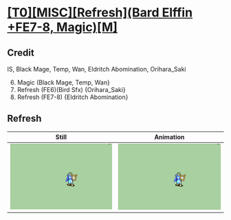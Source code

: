 # [\[T0\]\[MISC\]\[Refresh\]\(Bard Elffin +FE7-8, Magic\)\[M\]](../)

## Credit

IS, Black Mage, Temp, Wan, Eldritch Abomination, Orihara_Saki

6. Magic (Black Mage, Temp, Wan}
8. Refresh (FE6)(Bird Sfx) {Orihara_Saki}
8. Refresh (FE7-8) {Eldritch Abomination}
	
## Refresh

| Still | Animation |
| :---: | :-------: |
| ![Refresh still](./Refresh_000.png) | ![Refresh animation](./Refresh.gif) |
